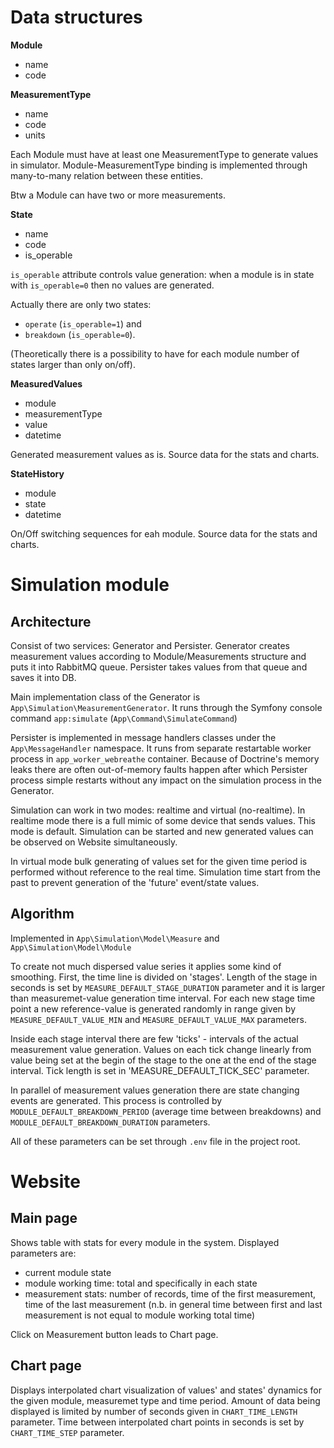 # Data structures

**Module**
- name
- code

**MeasurementType**
- name
- code
- units

Each Module must have at least one MeasurementType to generate values in simulator. Module-MeasurementType binding is implemented through many-to-many relation between these entities.

Btw a Module can have two or more measurements.

**State**
- name
- code
- is_operable

`is_operable` attribute controls value generation: when a module is in state with `is_operable=0` then no values are generated.

Actually there are only two states: 
- `operate` (`is_operable=1`) and 
- `breakdown` (`is_operable=0`).

(Theoretically there is a possibility to have for each module number of states larger than only on/off).

**MeasuredValues**
- module
- measurementType
- value
- datetime

Generated measurement values as is. Source data for the stats and charts.

**StateHistory**
- module
- state
- datetime

On/Off switching sequences for eah module. Source data for the stats and charts. 

# Simulation module
## Architecture

Consist of two services: Generator and Persister. Generator creates measurement values according to Module/Measurements structure and puts it into RabbitMQ queue. Persister takes values from that queue and saves it into DB. 

Main implementation class of the Generator is `App\Simulation\MeasurementGenerator`. It runs through the Symfony console command `app:simulate` (`App\Command\SimulateCommand`)  

Persister is implemented in message handlers classes under the `App\MessageHandler` namespace. It runs from separate restartable worker process in `app_worker_webreathe` container. Because of Doctrine's memory leaks there are often out-of-memory faults happen after which Persister process simple restarts without any impact on the simulation process in the Generator.

Simulation can work in two modes: realtime and 
virtual (no-realtime). In realtime mode there is a full mimic of some device that sends values. This mode is default. Simulation can be started and new generated values can be observed on Website simultaneously. 

In virtual mode bulk generating of values set for the given time period is performed without reference to the real time. Simulation time start from the past to prevent generation of the 'future' event/state values. 

## Algorithm 
Implemented in `App\Simulation\Model\Measure` and `App\Simulation\Model\Module`

To create not much dispersed value series it applies some kind of smoothing. First, the time line is divided on 'stages'. Length of the stage in seconds is set by `MEASURE_DEFAULT_STAGE_DURATION` parameter and it is larger than measuremet-value generation time interval. For each new stage time point a new reference-value is generated randomly in range given by `MEASURE_DEFAULT_VALUE_MIN` and `MEASURE_DEFAULT_VALUE_MAX` parameters.

Inside each stage interval there are few 'ticks' - intervals of the actual measurement value generation. Values on each tick change linearly from value being set at the begin of the stage to the one at the end of the stage interval. Tick length is set in 'MEASURE_DEFAULT_TICK_SEC' parameter.

In parallel of measurement values generation there are state changing events are generated. This process is controlled by `MODULE_DEFAULT_BREAKDOWN_PERIOD` (average time between breakdowns) and `MODULE_DEFAULT_BREAKDOWN_DURATION` parameters.

All of these parameters can be set through `.env` file in the project root.


# Website
## Main page
Shows table with stats for every module in the system. Displayed parameters are:
- current module state
- module working time: total and specifically in each state
- measurement stats: number of records, time of the first measurement, time of the last measurement (n.b. in general time between first and last measurement is not equal to module working total time)

Click on Measurement button leads to Chart page.

## Chart page
Displays interpolated chart visualization of values' and states' dynamics for the given module, measuremet type and time period. Amount of data being displayed is limited by number of seconds given in `CHART_TIME_LENGTH` parameter. Time between interpolated chart points in seconds is set by `CHART_TIME_STEP` parameter. 